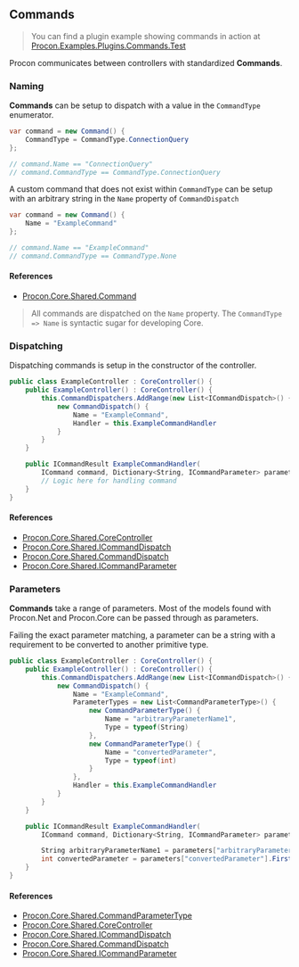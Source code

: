 ## Commands

> You can find a plugin example showing commands in action at [Procon.Examples.Plugins.Commands.Test](https://github.com/Myrcon/Procon-2/tree/master/src/Procon.Examples.Plugins.Commands.Test)

Procon communicates between controllers with standardized **Commands**.

### Naming

**Commands** can be setup to dispatch with a value in the ```CommandType``` enumerator.

```C#
var command = new Command() {
    CommandType = CommandType.ConnectionQuery
};

// command.Name == "ConnectionQuery"
// command.CommandType == CommandType.ConnectionQuery
```

A custom command that does not exist within ```CommandType``` can be setup with an arbitrary string in the ```Name``` property of ```CommandDispatch```

```C#
var command = new Command() {
    Name = "ExampleCommand"
};

// command.Name == "ExampleCommand"
// command.CommandType == CommandType.None
```

#### References

- [Procon.Core.Shared.Command](https://github.com/Myrcon/Procon-2/blob/master/src/Procon.Core.Shared/Command.cs)

> All commands are dispatched on the ```Name``` property. The ```CommandType => Name``` is syntactic sugar for developing Core.

### Dispatching

Dispatching commands is setup in the constructor of the controller.

```C#
public class ExampleController : CoreController() {
    public ExampleController() : CoreController() {
        this.CommandDispatchers.AddRange(new List<ICommandDispatch>() {
            new CommandDispatch() {
                Name = "ExampleCommand",
                Handler = this.ExampleCommandHandler
            }
        }
    }

    public ICommandResult ExampleCommandHandler(
        ICommand command, Dictionary<String, ICommandParameter> parameters) {
        // Logic here for handling command
    }
}
```

#### References

- [Procon.Core.Shared.CoreController](https://github.com/Myrcon/Procon-2/blob/master/src/Procon.Core.Shared/CoreController.cs)
- [Procon.Core.Shared.ICommandDispatch](https://github.com/Myrcon/Procon-2/blob/master/src/Procon.Core.Shared/ICommandDispatch.cs)
- [Procon.Core.Shared.CommandDispatch](https://github.com/Myrcon/Procon-2/blob/master/src/Procon.Core.Shared/CommandDispatch.cs)
- [Procon.Core.Shared.ICommandParameter](https://github.com/Myrcon/Procon-2/blob/master/src/Procon.Core.Shared/ICommandParameter.cs)

### Parameters

**Commands** take a range of parameters. Most of the models found with Procon.Net and Procon.Core can be passed through as parameters.

Failing the exact parameter matching, a parameter can be a string with a requirement to be converted to another primitive type.

```C#
public class ExampleController : CoreController() {
    public ExampleController() : CoreController() {
        this.CommandDispatchers.AddRange(new List<ICommandDispatch>() {
            new CommandDispatch() {
                Name = "ExampleCommand",
                ParameterTypes = new List<CommandParameterType>() {
                    new CommandParameterType() {
                        Name = "arbitraryParameterName1",
                        Type = typeof(String)
                    },
                    new CommandParameterType() {
                        Name = "convertedParameter",
                        Type = typeof(int)
                    }
                },
                Handler = this.ExampleCommandHandler
            }
        }
    }

    public ICommandResult ExampleCommandHandler(
        ICommand command, Dictionary<String, ICommandParameter> parameters) {

        String arbitraryParameterName1 = parameters["arbitraryParameterName1"].First<String>();
        int convertedParameter = parameters["convertedParameter"].First<int>();
    }
}
```

#### References

- [Procon.Core.Shared.CommandParameterType](https://github.com/Myrcon/Procon-2/blob/master/src/Procon.Core.Shared/CommandParameterType.cs)
- [Procon.Core.Shared.CoreController](https://github.com/Myrcon/Procon-2/blob/master/src/Procon.Core.Shared/CoreController.cs)
- [Procon.Core.Shared.ICommandDispatch](https://github.com/Myrcon/Procon-2/blob/master/src/Procon.Core.Shared/ICommandDispatch.cs)
- [Procon.Core.Shared.CommandDispatch](https://github.com/Myrcon/Procon-2/blob/master/src/Procon.Core.Shared/CommandDispatch.cs)
- [Procon.Core.Shared.ICommandParameter](https://github.com/Myrcon/Procon-2/blob/master/src/Procon.Core.Shared/ICommandParameter.cs)
